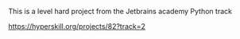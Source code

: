 This is a level hard project from the Jetbrains academy Python track

https://hyperskill.org/projects/82?track=2
